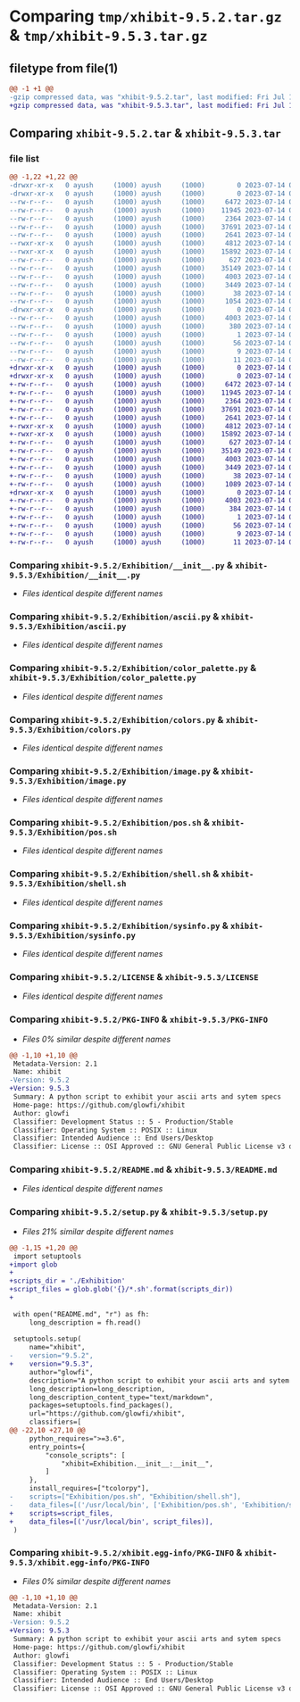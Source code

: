# Comparing `tmp/xhibit-9.5.2.tar.gz` & `tmp/xhibit-9.5.3.tar.gz`

## filetype from file(1)

```diff
@@ -1 +1 @@
-gzip compressed data, was "xhibit-9.5.2.tar", last modified: Fri Jul 14 06:42:34 2023, max compression
+gzip compressed data, was "xhibit-9.5.3.tar", last modified: Fri Jul 14 06:45:37 2023, max compression
```

## Comparing `xhibit-9.5.2.tar` & `xhibit-9.5.3.tar`

### file list

```diff
@@ -1,22 +1,22 @@
-drwxr-xr-x   0 ayush     (1000) ayush     (1000)        0 2023-07-14 06:42:34.076646 xhibit-9.5.2/
-drwxr-xr-x   0 ayush     (1000) ayush     (1000)        0 2023-07-14 06:42:34.076646 xhibit-9.5.2/Exhibition/
--rw-r--r--   0 ayush     (1000) ayush     (1000)     6472 2023-07-14 06:37:33.000000 xhibit-9.5.2/Exhibition/__init__.py
--rw-r--r--   0 ayush     (1000) ayush     (1000)    11945 2023-07-14 06:37:33.000000 xhibit-9.5.2/Exhibition/ascii.py
--rw-r--r--   0 ayush     (1000) ayush     (1000)     2364 2023-07-14 06:37:33.000000 xhibit-9.5.2/Exhibition/color_palette.py
--rw-r--r--   0 ayush     (1000) ayush     (1000)    37691 2023-07-14 06:37:33.000000 xhibit-9.5.2/Exhibition/colors.py
--rw-r--r--   0 ayush     (1000) ayush     (1000)     2641 2023-07-14 06:37:33.000000 xhibit-9.5.2/Exhibition/image.py
--rwxr-xr-x   0 ayush     (1000) ayush     (1000)     4812 2023-07-14 06:37:33.000000 xhibit-9.5.2/Exhibition/pos.sh
--rwxr-xr-x   0 ayush     (1000) ayush     (1000)    15892 2023-07-14 06:37:33.000000 xhibit-9.5.2/Exhibition/shell.sh
--rw-r--r--   0 ayush     (1000) ayush     (1000)      627 2023-07-14 06:37:33.000000 xhibit-9.5.2/Exhibition/sysinfo.py
--rw-r--r--   0 ayush     (1000) ayush     (1000)    35149 2023-07-14 06:37:33.000000 xhibit-9.5.2/LICENSE
--rw-r--r--   0 ayush     (1000) ayush     (1000)     4003 2023-07-14 06:42:34.076646 xhibit-9.5.2/PKG-INFO
--rw-r--r--   0 ayush     (1000) ayush     (1000)     3449 2023-07-14 06:37:33.000000 xhibit-9.5.2/README.md
--rw-r--r--   0 ayush     (1000) ayush     (1000)       38 2023-07-14 06:42:34.076646 xhibit-9.5.2/setup.cfg
--rw-r--r--   0 ayush     (1000) ayush     (1000)     1054 2023-07-14 06:42:29.000000 xhibit-9.5.2/setup.py
-drwxr-xr-x   0 ayush     (1000) ayush     (1000)        0 2023-07-14 06:42:34.076646 xhibit-9.5.2/xhibit.egg-info/
--rw-r--r--   0 ayush     (1000) ayush     (1000)     4003 2023-07-14 06:42:34.000000 xhibit-9.5.2/xhibit.egg-info/PKG-INFO
--rw-r--r--   0 ayush     (1000) ayush     (1000)      380 2023-07-14 06:42:34.000000 xhibit-9.5.2/xhibit.egg-info/SOURCES.txt
--rw-r--r--   0 ayush     (1000) ayush     (1000)        1 2023-07-14 06:42:34.000000 xhibit-9.5.2/xhibit.egg-info/dependency_links.txt
--rw-r--r--   0 ayush     (1000) ayush     (1000)       56 2023-07-14 06:42:34.000000 xhibit-9.5.2/xhibit.egg-info/entry_points.txt
--rw-r--r--   0 ayush     (1000) ayush     (1000)        9 2023-07-14 06:42:34.000000 xhibit-9.5.2/xhibit.egg-info/requires.txt
--rw-r--r--   0 ayush     (1000) ayush     (1000)       11 2023-07-14 06:42:34.000000 xhibit-9.5.2/xhibit.egg-info/top_level.txt
+drwxr-xr-x   0 ayush     (1000) ayush     (1000)        0 2023-07-14 06:45:37.928881 xhibit-9.5.3/
+drwxr-xr-x   0 ayush     (1000) ayush     (1000)        0 2023-07-14 06:45:37.927881 xhibit-9.5.3/Exhibition/
+-rw-r--r--   0 ayush     (1000) ayush     (1000)     6472 2023-07-14 06:37:33.000000 xhibit-9.5.3/Exhibition/__init__.py
+-rw-r--r--   0 ayush     (1000) ayush     (1000)    11945 2023-07-14 06:37:33.000000 xhibit-9.5.3/Exhibition/ascii.py
+-rw-r--r--   0 ayush     (1000) ayush     (1000)     2364 2023-07-14 06:37:33.000000 xhibit-9.5.3/Exhibition/color_palette.py
+-rw-r--r--   0 ayush     (1000) ayush     (1000)    37691 2023-07-14 06:37:33.000000 xhibit-9.5.3/Exhibition/colors.py
+-rw-r--r--   0 ayush     (1000) ayush     (1000)     2641 2023-07-14 06:37:33.000000 xhibit-9.5.3/Exhibition/image.py
+-rwxr-xr-x   0 ayush     (1000) ayush     (1000)     4812 2023-07-14 06:37:33.000000 xhibit-9.5.3/Exhibition/pos.sh
+-rwxr-xr-x   0 ayush     (1000) ayush     (1000)    15892 2023-07-14 06:37:33.000000 xhibit-9.5.3/Exhibition/shell.sh
+-rw-r--r--   0 ayush     (1000) ayush     (1000)      627 2023-07-14 06:37:33.000000 xhibit-9.5.3/Exhibition/sysinfo.py
+-rw-r--r--   0 ayush     (1000) ayush     (1000)    35149 2023-07-14 06:37:33.000000 xhibit-9.5.3/LICENSE
+-rw-r--r--   0 ayush     (1000) ayush     (1000)     4003 2023-07-14 06:45:37.928881 xhibit-9.5.3/PKG-INFO
+-rw-r--r--   0 ayush     (1000) ayush     (1000)     3449 2023-07-14 06:37:33.000000 xhibit-9.5.3/README.md
+-rw-r--r--   0 ayush     (1000) ayush     (1000)       38 2023-07-14 06:45:37.928881 xhibit-9.5.3/setup.cfg
+-rw-r--r--   0 ayush     (1000) ayush     (1000)     1089 2023-07-14 06:45:27.000000 xhibit-9.5.3/setup.py
+drwxr-xr-x   0 ayush     (1000) ayush     (1000)        0 2023-07-14 06:45:37.928881 xhibit-9.5.3/xhibit.egg-info/
+-rw-r--r--   0 ayush     (1000) ayush     (1000)     4003 2023-07-14 06:45:37.000000 xhibit-9.5.3/xhibit.egg-info/PKG-INFO
+-rw-r--r--   0 ayush     (1000) ayush     (1000)      384 2023-07-14 06:45:37.000000 xhibit-9.5.3/xhibit.egg-info/SOURCES.txt
+-rw-r--r--   0 ayush     (1000) ayush     (1000)        1 2023-07-14 06:45:37.000000 xhibit-9.5.3/xhibit.egg-info/dependency_links.txt
+-rw-r--r--   0 ayush     (1000) ayush     (1000)       56 2023-07-14 06:45:37.000000 xhibit-9.5.3/xhibit.egg-info/entry_points.txt
+-rw-r--r--   0 ayush     (1000) ayush     (1000)        9 2023-07-14 06:45:37.000000 xhibit-9.5.3/xhibit.egg-info/requires.txt
+-rw-r--r--   0 ayush     (1000) ayush     (1000)       11 2023-07-14 06:45:37.000000 xhibit-9.5.3/xhibit.egg-info/top_level.txt
```

### Comparing `xhibit-9.5.2/Exhibition/__init__.py` & `xhibit-9.5.3/Exhibition/__init__.py`

 * *Files identical despite different names*

### Comparing `xhibit-9.5.2/Exhibition/ascii.py` & `xhibit-9.5.3/Exhibition/ascii.py`

 * *Files identical despite different names*

### Comparing `xhibit-9.5.2/Exhibition/color_palette.py` & `xhibit-9.5.3/Exhibition/color_palette.py`

 * *Files identical despite different names*

### Comparing `xhibit-9.5.2/Exhibition/colors.py` & `xhibit-9.5.3/Exhibition/colors.py`

 * *Files identical despite different names*

### Comparing `xhibit-9.5.2/Exhibition/image.py` & `xhibit-9.5.3/Exhibition/image.py`

 * *Files identical despite different names*

### Comparing `xhibit-9.5.2/Exhibition/pos.sh` & `xhibit-9.5.3/Exhibition/pos.sh`

 * *Files identical despite different names*

### Comparing `xhibit-9.5.2/Exhibition/shell.sh` & `xhibit-9.5.3/Exhibition/shell.sh`

 * *Files identical despite different names*

### Comparing `xhibit-9.5.2/Exhibition/sysinfo.py` & `xhibit-9.5.3/Exhibition/sysinfo.py`

 * *Files identical despite different names*

### Comparing `xhibit-9.5.2/LICENSE` & `xhibit-9.5.3/LICENSE`

 * *Files identical despite different names*

### Comparing `xhibit-9.5.2/PKG-INFO` & `xhibit-9.5.3/PKG-INFO`

 * *Files 0% similar despite different names*

```diff
@@ -1,10 +1,10 @@
 Metadata-Version: 2.1
 Name: xhibit
-Version: 9.5.2
+Version: 9.5.3
 Summary: A python script to exhibit your ascii arts and sytem specs
 Home-page: https://github.com/glowfi/xhibit
 Author: glowfi
 Classifier: Development Status :: 5 - Production/Stable
 Classifier: Operating System :: POSIX :: Linux
 Classifier: Intended Audience :: End Users/Desktop
 Classifier: License :: OSI Approved :: GNU General Public License v3 or later (GPLv3+)
```

### Comparing `xhibit-9.5.2/README.md` & `xhibit-9.5.3/README.md`

 * *Files identical despite different names*

### Comparing `xhibit-9.5.2/setup.py` & `xhibit-9.5.3/setup.py`

 * *Files 21% similar despite different names*

```diff
@@ -1,15 +1,20 @@
 import setuptools
+import glob
+
+scripts_dir = './Exhibition'
+script_files = glob.glob('{}/*.sh'.format(scripts_dir))
+
 
 with open("README.md", "r") as fh:
     long_description = fh.read()
 
 setuptools.setup(
     name="xhibit",
-    version="9.5.2",
+    version="9.5.3",
     author="glowfi",
     description="A python script to exhibit your ascii arts and sytem specs",
     long_description=long_description,
     long_description_content_type="text/markdown",
     packages=setuptools.find_packages(),
     url="https://github.com/glowfi/xhibit",
     classifiers=[
@@ -22,10 +27,10 @@
     python_requires=">=3.6",
     entry_points={
         "console_scripts": [
             "xhibit=Exhibition.__init__:__init__",
         ]
     },
     install_requires=["tcolorpy"],
-    scripts=["Exhibition/pos.sh", "Exhibition/shell.sh"],
-    data_files=[('/usr/local/bin', ['Exhibition/pos.sh', 'Exhibition/shell.sh'])],
+    scripts=script_files,
+    data_files=[('/usr/local/bin', script_files)],
 )
```

### Comparing `xhibit-9.5.2/xhibit.egg-info/PKG-INFO` & `xhibit-9.5.3/xhibit.egg-info/PKG-INFO`

 * *Files 0% similar despite different names*

```diff
@@ -1,10 +1,10 @@
 Metadata-Version: 2.1
 Name: xhibit
-Version: 9.5.2
+Version: 9.5.3
 Summary: A python script to exhibit your ascii arts and sytem specs
 Home-page: https://github.com/glowfi/xhibit
 Author: glowfi
 Classifier: Development Status :: 5 - Production/Stable
 Classifier: Operating System :: POSIX :: Linux
 Classifier: Intended Audience :: End Users/Desktop
 Classifier: License :: OSI Approved :: GNU General Public License v3 or later (GPLv3+)
```

